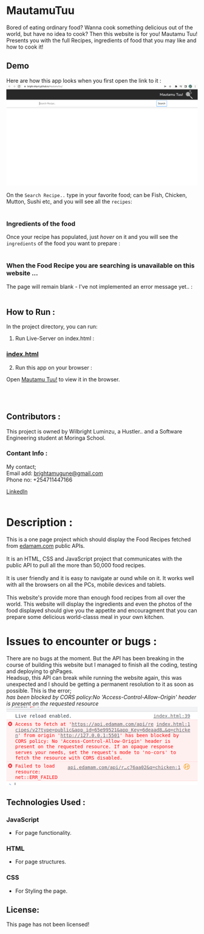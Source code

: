 # MautamuTuu

Bored of eating ordinary food? Wanna cook something delicious out of the world, but have no idea to cook? Then this website is for you!
Mautamu Tuu! Presents you with the full Recipes, ingredients of food that you may like and how to cook it!

## Demo
Here are how this app looks when you first open the link to it :
![Home Page](https://github.com/Bright-ship-it/MautamuTuu/blob/main/images/homePage.png)

On the `Search Recipe..` type in your favorite food; can be Fish, Chicken, Mutton, Sushi etc, and you will see all the `recipes`: <br><br>


### Ingredients of the food
Once your recipe has populated, just *hover* on it and you will see the  `ingredients` of the food you want to prepare :<br><br>


### When the Food Recipe you are searching is unavailable on this website ...
The page will remain blank - I've not implemented an error message yet.. : <br><br>

## How to Run :

In the project directory, you can run:

1) Run Live-Server on index.html :
### [index.html](http://127.0.0.1:5501/index.html)

2) Run this app on your browser :

Open [Mautamu Tuu!](https://bright-ship-it.github.io/MautamuTuu/) to view it in the browser.

<br></br>

## Contributors :
This project is owned by Wilbright Luminzu, a Hustler.. and a Software Engineering student at Moringa School.

### Contant Info :
My contact; <br>
Email add: brightamugune@gmail.com<br>
Phone no: +254711447166 <br>

[LinkedIn](https://www.linkedin.com/in/wilbright-luminzu-8546b686/) <br></br>

# Description :
This is a one page project which should display the Food Recipes fetched from [edamam.com](https://www.edamam.com/) public APIs. <br></br>It is an HTML, CSS and JavaScript project that communicates with the public API to pull all the more than 50,000 food recipes. <br><br/>It is user friendly and it is easy to navigate ar  ound while on it. It works well with all the browsers on all the PCs, mobile devices and tablets.<br></br> This website's provide more than enough food recipes from all over the world. This website will display the ingredients and even the photos of the food displayed should give you the appetite and encouragment that you can prepare some delicious world-classs meal in your own kitchen.

# Issues to encounter or bugs :
There are no bugs at the moment. But the API has been breaking in the course of building this website but I managed to finish all the coding, testing and deploying to ghPages. <br> Headsup, this API can break while running the website again, this was unexpected and I should be getting a permanent resolution to it as soon as possible. This is the error; <br> _has been blocked by CORS policy:No 'Access-Control-Allow-Origin' header is present on the requested resource_ <br>
![Fetch Error](https://github.com/Bright-ship-it/MautamuTuu/blob/main/images/no-cors.png)

## Technologies Used :
### JavaScript
- For page functionality.
### HTML
- For page structures.
### CSS
- For Styling the page.

## License:
This page has not been licensed!
